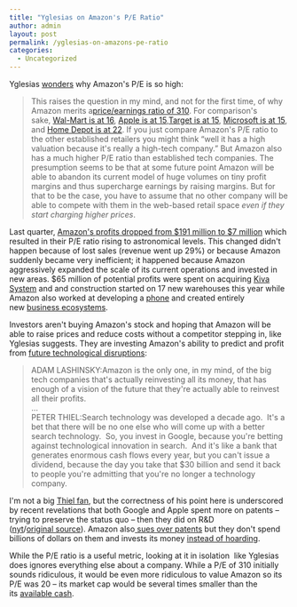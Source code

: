 ```yaml
---
title: "Yglesias on Amazon's P/E Ratio"
author: admin
layout: post
permalink: /yglesias-on-amazons-pe-ratio
categories:
  - Uncategorized
---
```

Yglesias [wonders][1] why Amazon's P/E is so high:

> This raises the question in my mind, and not for the first time, of why Amazon merits a<a href="http://ycharts.com/companies/AMZN/pe_ratio" target="_blank">price/earnings ratio of 310</a>. For comparison's sake, <a href="http://ycharts.com/companies/WMT/pe_ratio" target="_blank">Wal-Mart is at 16</a>, <a href="http://ycharts.com/companies/AAPL/pe_ratio" target="_blank">Apple is at 15</a>,<a href="http://ycharts.com/companies/TGT/pe_ratio" target="_blank">Target is at 15</a>, <a href="http://ycharts.com/companies/MSFT/pe_ratio" target="_blank">Microsoft is at 15</a>, and <a href="http://ycharts.com/companies/HD/pe_ratio" target="_blank">Home Depot is at 22</a>. If you just compare Amazon's P/E ratio to the other established retailers you might think &#8220;well it has a high valuation because it's really a high-tech company.&#8221; But Amazon also has a much higher P/E ratio than established tech companies. The presumption seems to be that at some future point Amazon will be able to abandon its current model of huge volumes on tiny profit margins and thus supercharge earnings by raising margins. But for that to be the case, you have to assume that no other company will be able to compete with them in the web-based retail space *even if they start charging higher prices*.

Last quarter, [Amazon's profits dropped from $191 million to $7 million][2] which resulted in their P/E ratio rising to astronomical levels. This changed didn't happen because of lost sales (revenue went up 29%) or because Amazon suddenly became very inefficient; it happened because Amazon aggressively expanded the scale of its current operations and invested in new areas. $65 million of potential profits were spent on acquiring [Kiva System][3] and and construction started on 17 new warehouses this year while Amazon also worked at developing a [phone][4] and created entirely new [business ecosystems][5].

Investors aren't buying Amazon's stock and hoping that Amazon will be able to raise prices and reduce costs without a competitor stepping in, like Yglesias suggests. They are investing Amazon's ability to predict and profit from [future technological disruptions][6]:

> ADAM LASHINSKY:Amazon is the only one, in my mind, of the big tech companies that's actually reinvesting all its money, that has enough of a vision of the future that they're actually able to reinvest all their profits.  
> &#8230;  
> PETER THIEL:Search technology was developed a decade ago.  It's a bet that there will be no one else who will come up with a better search technology.  So, you invest in Google, because you're betting against technological innovation in search.  And it's like a bank that generates enormous cash flows every year, but you can't issue a dividend, because the day you take that $30 billion and send it back to people you're admitting that you're no longer a technology company.

I'm not a big [Thiel fan][7], but the correctness of his point here is underscored by recent revelations that both Google and Apple spent more on patents &#8211; trying to preserve the status quo &#8211; then they did on R&D ([nyt][8]/[original source][9]). Amazon also[ sues over patents][10] but they don't spend billions of dollars on them and invests its money [instead of hoarding][11].

While the P/E ratio is a useful metric, looking at it in isolation  like Yglesias does ignores everything else about a company. While a P/E of 310 initially sounds ridiculous, it would be even more ridiculous to value Amazon so its P/E was 20 &#8211; its market cap would be several times smaller than the its [available cash][12].

 [1]: http://www.slate.com/blogs/moneybox/2012/10/09/wal_mart_testing_same_day_delivery.html
 [2]: http://www.google.es/url?sa=t&rct=j&q=&esrc=s&source=web&cd=1&cad=rja&ved=0CCAQFjAA&url=http%3A%2F%2Fonline.wsj.com%2Farticle%2FSB10000872396390443343704577551350639011184.html&ei=UW91UPX1EoWY1AWkp4CQBA&usg=AFQjCNFDo8D-1qzxifDvaNdxhoJYCDTV-g&sig2=wPPPw-lxCqtcLwRYM0VEKA
 [3]: http://dealbook.nytimes.com/2012/03/19/amazon-com-buys-kiva-systems-for-775-million/
 [4]: http://www.bloomberg.com/news/2012-07-06/amazon-said-to-plan-smartphone-to-vie-with-apple.html
 [5]: http://www.google.es/url?sa=t&rct=j&q=&esrc=s&source=web&cd=1&cad=rja&ved=0CCAQFjAA&url=http%3A%2F%2Fwww.ft.com%2Fcms%2Fs%2F0%2Fcc3a0eee-c1de-11e1-8e7c-00144feabdc0.html&ei=HHJ1UKzYGqjX0QX0sIDgAw&usg=AFQjCNGXEhBHpHy4QUIHabdhW2V6PvkmbA&sig2=75tTHXightfEvoh5eeFsPQ
 [6]: http://tech.fortune.cnn.com/2012/07/17/transcript-schmidt-thiel/
 [7]: http://www.newyorker.com/reporting/2011/11/28/111128fa_fact_packer?currentPage=all
 [8]: http://www.nytimes.com/2012/10/08/technology/patent-wars-among-tech-giants-can-stifle-competition.html?pagewanted=all
 [9]: http://www.stanford.edu/dept/law/ipsc/Paper%20PDF/Chien,%20Colleen%20-%20Paper.pdf
 [10]: http://seattletimes.com/html/businesstechnology/2002384545_bizbriefs16.html
 [11]: http://www.zerohedge.com/news/2012-09-30/presenting-worlds-biggest-hedge-fund-you-have-never-heard
 [12]: http://phx.corporate-ir.net/External.File?item=UGFyZW50SUQ9MTQ3Mjk0fENoaWxkSUQ9LTF8VHlwZT0z&t=1
